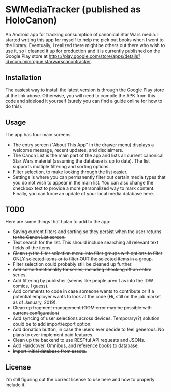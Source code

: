 # SWMediaTracker (published as HoloCanon)
An Android app for tracking consumption of canonical Star Wars media. I started writing this app for myself to help me pick out books when I went to the library. Eventually, I realized there might be others out there who wish to use it, so I cleaned it up for production and it is currently published on the Google Play store at https://play.google.com/store/apps/details?id=com.minirogue.starwarscanontracker.

## Installation
The easiest way to install the latest version is through the Google Play store at the link above. Otherwise, you will need to compile the APK from this code and sideload it yourself (surely you can find a guide online for how to do this).

## Usage
The app has four main screens.
* The entry screen ("About This App" in the drawer menu) displays a welcome message, recent updates, and disclaimers.
* The Canon List is the main part of the app and lists all current canonical Star Wars material (assuming the database is up to date). The list supports multiple filtering and sorting options.
* Filter selection, to make looking through the list easier.
* Settings is where you can permanently filter out certain media types that you do not wish to appear in the main list. You can also change the checkbox text to provide a more personalized way to mark content. Finally, you can force an update of your local media database here.

## TODO
Here are some things that I plan to add to the app:
* ~~Saving current filters and sorting so they persist when the user returns to the Canon List screen.~~
* Text search for the list. This should include searching all relevant text fields of the items.
* ~~Clean up the filter selection menu into filter groups with options to filter ONLY selected items or to filter OUT the selected items in a group.~~
* Filter selection could probably still be cleaned up further.
* ~~Add some functionality for series, including checking off an entire series.~~
* Add filtering by publisher (seems like people aren't as into the IDW comics, I guess).
* Add comments to code in case someone wants to contribute or if a potential employer wants to look at the code (Hi, still on the job market as of January, 2019).
* ~~Clean up fragment management (OOM error may be possible with current configuration)~~
* Add syncing of user selections across devices. Temporary(?) solution could be to add import/export option.
* Add donation button, in case the users ever decide to feel generous. No plans to ever implement paid features.
* Clean up the backend to use RESTful API requests and JSONs.
* Add Hardcover, Omnibus, and reference books to database.
* ~~Import initial database from assets.~~

## License
I'm still figuring out the correct license to use here and how to properly include it.
